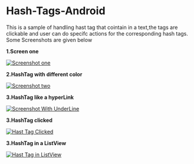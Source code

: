 Hash-Tags-Android
=================

This is a sample of handling hast tag that cointain in a text,the tags are clickable and user can do specifc actions for the corresponding hash tags.
Some Screenshots are given below
<p><b>1.Screen one </b></p>
<p><a href="https://raw.githubusercontent.com/rameshvoltella/Hash-Tags-Android/master/Screenshot_2014-07-23-20-41-05.png" target="_blank"><img src="https://raw.githubusercontent.com/rameshvoltella/Hash-Tags-Android/master/Screenshot_2014-07-23-20-41-05.png" alt="Screenshot one" style="max-width:100%;"></a></p>

<p><b>2.HashTag with different color </b></p>
<p><a href="https://raw.githubusercontent.com/rameshvoltella/Hash-Tags-Android/master/Screenshot_2014-07-23-20-41-13.png" target="_blank"><img src="https://raw.githubusercontent.com/rameshvoltella/Hash-Tags-Android/master/Screenshot_2014-07-23-20-41-13.png" alt="Screenshot two" style="max-width:100%;"></a></p>


<p><b>3.HashTag like a hyperLink </b></p>
<p><a href="https://raw.githubusercontent.com/rameshvoltella/Hash-Tags-Android/master/Screenshot_2014-07-23-20-41-27.png" target="_blank"><img src="https://raw.githubusercontent.com/rameshvoltella/Hash-Tags-Android/master/Screenshot_2014-07-23-20-41-27.png" alt="Screenshot With UnderLine" style="max-width:100%;"></a></p>


<p><b>3.HashTag clicked </b></p>
<p><a href="https://raw.githubusercontent.com/rameshvoltella/Hash-Tags-Android/master/Screenshot_2014-07-23-22-32-27.png" target="_blank"><img src="https://raw.githubusercontent.com/rameshvoltella/Hash-Tags-Android/master/Screenshot_2014-07-23-22-32-27.png" alt="Hast Tag Clicked" style="max-width:100%;"></a></p>


<p><b>3.HashTag in a ListView </b></p>
<p><a href="https://raw.githubusercontent.com/rameshvoltella/Hash-Tags-Android/master/Screenshot_2014-07-23-23-06-04.png" target="_blank"><img src="https://raw.githubusercontent.com/rameshvoltella/Hash-Tags-Android/master/Screenshot_2014-07-23-23-06-04.png" alt="Hast Tag in ListView" style="max-width:100%;"></a></p>




